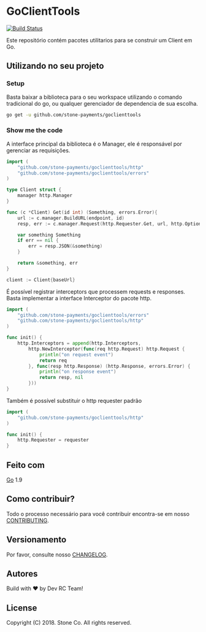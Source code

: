 # GoClientTools

[![Build Status](https://travis-ci.org/stone-payments/goclienttools.svg?branch=master)](https://travis-ci.org/stone-payments/goclienttools)

Este repositório contém pacotes utilitarios para se construir um Client em Go.


## Utilizando no seu projeto

### Setup

Basta baixar a biblioteca para o seu workspace utilizando o comando tradicional do go, ou qualquer gerenciador de dependencia de sua escolha.

```bash
go get -u github.com/stone-payments/goclienttools
```

### Show me the code

A interface principal da biblioteca é o Manager, ele é responsável por gerenciar as requisições.

```go
import (
    "github.com/stone-payments/goclienttools/http"
    "github.com/stone-payments/goclienttools/errors"
)

type Client struct {
    manager http.Manager
}

func (c *Client) Get(id int) (Something, errors.Error){
    url := c.manager.BuildURL(endpoint, id)
    resp, err := c.manager.Request(http.Requester.Get, url, http.Options())

    var something Something
    if err == nil {
        err = resp.JSON(&something)
    }

    return &something, err
}

client := Client{baseUrl}
```

É possível registrar interceptors que processem requests e responses. Basta implementar a interface Interceptor do pacote http.

```go
import (
    "github.com/stone-payments/goclienttools/errors"
    "github.com/stone-payments/goclienttools/http"
)

func init() {
    http.Interceptors = append(http.Interceptors,
        http.NewInterceptor(func(req http.Request) http.Request {
            println("on request event")
            return req
        }, func(resp http.Response) (http.Response, errors.Error) {
            println("on response event")
            return resp, nil
        }))
}

```

Também é possível substituir o http requester padrão
```go
import (
    "github.com/stone-payments/goclienttools/http"
)

func init() {
    http.Requester = requester
}

```

## Feito com

[Go](https://golang.org/) 1.9

## Como contribuir?

Todo o processo necessário para você contribuir encontra-se em nosso [CONTRIBUTING](CONTRIBUTING.md).

## Versionamento

Por favor, consulte nosso [CHANGELOG](CHANGELOG.md).

## Autores

Build with :heart: by Dev RC Team!

## License

Copyright (C) 2018. Stone Co. All rights reserved.
